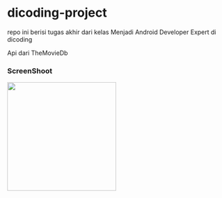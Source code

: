 # dicoding-project
repo ini berisi tugas akhir dari kelas Menjadi Android Developer Expert di dicoding


Api dari TheMovieDb

### ScreenShoot
<img src="https://user-images.githubusercontent.com/34161835/63206351-e4793e80-c0dc-11e9-886a-87141bb3fd64.jpg" width="250">
